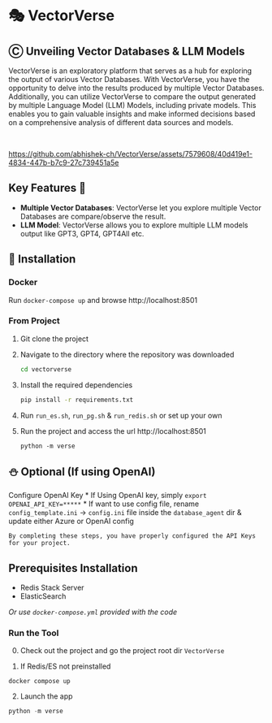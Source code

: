 # 🎭 VectorVerse
## Ⓒ Unveiling Vector Databases & LLM Models

VectorVerse is an exploratory platform that serves as a hub for exploring the output of various Vector Databases. With VectorVerse, you have the opportunity to delve into the results produced by multiple Vector Databases. Additionally, you can utilize VectorVerse to compare the output generated by multiple Language Model (LLM) Models, including private models. This enables you to gain valuable insights and make informed decisions based on a comprehensive analysis of different data sources and models.

<br/>


https://github.com/abhishek-ch/VectorVerse/assets/7579608/40d419e1-4834-447b-b7c9-27c739451a5e


## Key Features 🎯
* __Multiple Vector Databases__: VectorVerse let you explore multiple Vector Databases are compare/observe the result.
* __LLM Model__: VectorVerse allows you to explore multiple LLM models output like GPT3, GPT4, GPT4All etc.

## 💾 Installation

### Docker

Run `docker-compose up` and browse http://localhost:8501

### From Project

1. Git clone the project
2. Navigate to the directory where the repository was downloaded

    ```bash
    cd vectorverse
    ```
3. Install the required dependencies

    ```bash
    pip install -r requirements.txt
    ```

4. Run `run_es.sh`, `run_pg.sh` & `run_redis.sh` or set up your own
4. Run the project and access the url http://localhost:8501

    ```
    python -m verse
    ```

## ⛄ Optional (If using OpenAI)
Configure OpenAI Key
    * If Using OpenAI key, simply `export OPENAI_API_KEY=*****`
    * If want to use config file, rename `config_template.ini` -> `config.ini` file inside the `database_agent` dir & update either Azure or OpenAI config

    By completing these steps, you have properly configured the API Keys for your project.

## Prerequisites Installation

* Redis Stack Server
* ElasticSearch 

_Or use `docker-compose.yml` provided with the code_
 

### Run the Tool
0. Check out the project and go the project root dir `VectorVerse`

1. If Redis/ES not preinstalled
```docker
docker compose up
```

2. Launch the app
```python
python -m verse
```
